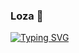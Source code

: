 ### Loza 👋

<a href="https://www.linkedin.com/in/lozadaniel789/"><img src="https://readme-typing-svg.demolab.com?font=Fira+Code&pause=1000&random=false&width=435&lines=Connect+with+me+on+LinkedIn" alt="Typing SVG" /></a>

<!--
<div id="header" align="center">
  <img src=" https://media.giphy.com/media/lP8xu5t2DLGG045H8F/giphy.gif" width="100"/>
</div>
**LozaDaniel-pr/LozaDaniel-pr** is a ✨ _special_ ✨ repository because its `README.md` (this file) appears on your GitHub profile.

I am a Junoir developer and a pensions adminstrator. I build projects here that help develop my skills in software development. Currently at Founders and Coders as a trainee software developer.
-->
